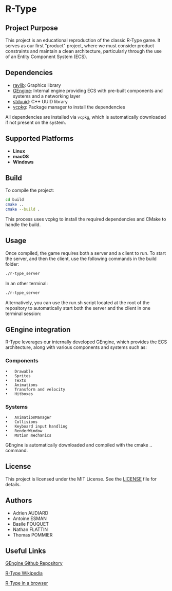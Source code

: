 # R-Type

## Project Purpose

This project is an educational reproduction of the classic R-Type game. It serves as our first "product" project, where we must consider product constraints and maintain a clean architecture, particularly through the use of an Entity Component System (ECS).

## Dependencies

- [raylib](https://www.raylib.com/): Graphics library
- [GEngine](https://github.com/YGNI-RType/GEngine): Internal engine providing ECS with pre-built components and systems and a networking layer
- [stduuid](https://github.com/mariusbancila/stduuid): C++ UUID library
- [vcpkg](https://vcpkg.io/): Package manager to install the dependencies

All dependencies are installed via `vcpkg`, which is automatically downloaded if not present on the system.

## Supported Platforms

- **Linux**
- **macOS**
- **Windows**

## Build

To compile the project:

```bash
cd build
cmake ..
cmake --build .
```

This process uses vcpkg to install the required dependencies and CMake to handle the build.

## Usage

Once compiled, the game requires both a server and a client to run. To start the server, and then the client, use the following commands in the build folder:

```bash
./r-type_server
```

In an other terminal:

```bash
./r-type_server
```

Alternatively, you can use the run.sh script located at the root of the repository to automatically start both the server and the client in one terminal session:

## GEngine integration

R-Type leverages our internally developed GEngine, which provides the ECS architecture, along with various components and systems such as:

### Components

    •	Drawable
    •	Sprites
    •	Texts
    •	Animations
    •	Transform and velocity
    •	Hitboxes

### Systems

    •	AnimationManager
    •	Collisions
    •	Keyboard input handling
    •	RenderWindow
    •	Motion mechanics

GEngine is automatically downloaded and compiled with the cmake .. command.

## License

This project is licensed under the MIT License. See the [LICENSE](./LICENSE.txt) file for details.

## Authors

- Adrien AUDIARD
- Antoine ESMAN
- Basile FOUQUET
- Nathan FLATTIN
- Thomas POMMIER

## Useful Links

[GEngine Github Repository](https://github.com/YGNI-RType/GEngine)

[R-Type Wikipedia](https://en.wikipedia.org/wiki/R-Type)

[R-Type in a browser](https://www.retrogames.cc/arcade-games/r-type-us.html)
